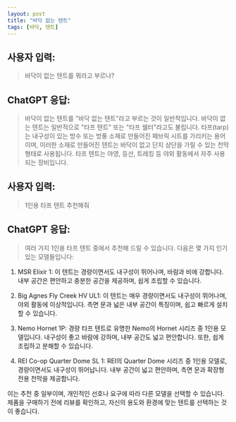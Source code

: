 ```yaml
---
layout: post
title: "바닥 없는 텐트"
tags: [바닥, 텐트]
---
```


## 사용자 입력:
> 바닥이 없는 텐트를 뭐라고 부르나?

## ChatGPT 응답:
> 바닥이 없는 텐트를 "바닥 없는 텐트"라고 부르는 것이 일반적입니다. 바닥이 없는 텐트는 일반적으로 "타프 텐트" 또는 "타프 쉘터"라고도 불립니다. 타프(tarp)는 내구성이 있는 방수 또는 방풍 소재로 만들어진 패브릭 시트를 가리키는 용어이며, 이러한 소재로 만들어진 텐트는 바닥이 없고 단지 상단을 가릴 수 있는 천막 형태로 사용됩니다. 타프 텐트는 야영, 등산, 트레킹 등 야외 활동에서 자주 사용되는 장비입니다.

## 사용자 입력:
> 1인용 타프 텐트 추천해줘

## ChatGPT 응답:
> 여러 가지 1인용 타프 텐트 중에서 추천해 드릴 수 있습니다. 다음은 몇 가지 인기 있는 모델들입니다:

1. MSR Elixir 1: 이 텐트는 경량이면서도 내구성이 뛰어나며, 바람과 비에 강합니다. 내부 공간은 편안하고 충분한 공간을 제공하며, 쉽게 조립할 수 있습니다.

2. Big Agnes Fly Creek HV UL1: 이 텐트는 매우 경량이면서도 내구성이 뛰어나며, 야외 활동에 이상적입니다. 측면 문과 넓은 내부 공간이 특징이며, 쉽고 빠르게 설치할 수 있습니다.

3. Nemo Hornet 1P: 경량 타프 텐트로 유명한 Nemo의 Hornet 시리즈 중 1인용 모델입니다. 내구성이 좋고 바람에 강하며, 내부 공간도 넓고 편안합니다. 또한, 쉽게 조립하고 분해할 수 있습니다.

4. REI Co-op Quarter Dome SL 1: REI의 Quarter Dome 시리즈 중 1인용 모델로, 경량이면서도 내구성이 뛰어납니다. 내부 공간이 넓고 편안하며, 측면 문과 확장형 전용 천막을 제공합니다.

이는 추천 중 일부이며, 개인적인 선호나 요구에 따라 다른 모델을 선택할 수 있습니다. 제품을 구매하기 전에 리뷰를 확인하고, 자신의 용도와 환경에 맞는 텐트를 선택하는 것이 좋습니다.

